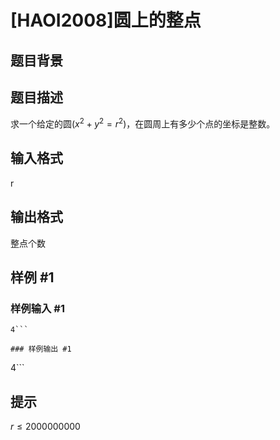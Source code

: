 # [HAOI2008]圆上的整点

## 题目背景



## 题目描述

求一个给定的圆$(x^2+y^2=r^2)$，在圆周上有多少个点的坐标是整数。


## 输入格式

r

## 输出格式

整点个数


## 样例 #1

### 样例输入 #1
```
4```

### 样例输出 #1

```
4```

## 提示

$r\leq 2000 000 000$

